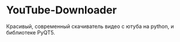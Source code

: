 # YouTube-Downloader
Красивый, современный скачиватель видео с ютуба на python, и библиотеке PyQT5.
